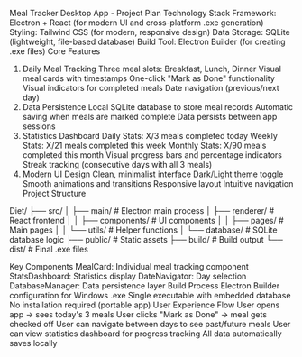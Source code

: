 Meal Tracker Desktop App - Project Plan
Technology Stack
Framework: Electron + React (for modern UI and cross-platform .exe generation)
Styling: Tailwind CSS (for modern, responsive design)
Data Storage: SQLite (lightweight, file-based database)
Build Tool: Electron Builder (for creating .exe files)
Core Features
1. Daily Meal Tracking
Three meal slots: Breakfast, Lunch, Dinner
Visual meal cards with timestamps
One-click "Mark as Done" functionality
Visual indicators for completed meals
Date navigation (previous/next day)
2. Data Persistence
Local SQLite database to store meal records
Automatic saving when meals are marked complete
Data persists between app sessions
3. Statistics Dashboard
Daily Stats: X/3 meals completed today
Weekly Stats: X/21 meals completed this week
Monthly Stats: X/90 meals completed this month
Visual progress bars and percentage indicators
Streak tracking (consecutive days with all 3 meals)
4. Modern UI Design
Clean, minimalist interface
Dark/Light theme toggle
Smooth animations and transitions
Responsive layout
Intuitive navigation
Project Structure

Diet/
├── src/
│   ├── main/           # Electron main process
│   ├── renderer/       # React frontend
│   │   ├── components/ # UI components
│   │   ├── pages/      # Main pages
│   │   └── utils/      # Helper functions
│   └── database/       # SQLite database logic
├── public/             # Static assets
├── build/              # Build output
└── dist/               # Final .exe files


Key Components
MealCard: Individual meal tracking component
StatsDashboard: Statistics display
DateNavigator: Day selection
DatabaseManager: Data persistence layer
Build Process
Electron Builder configuration for Windows .exe
Single executable with embedded database
No installation required (portable app)
User Experience Flow
User opens app → sees today's 3 meals
User clicks "Mark as Done" → meal gets checked off
User can navigate between days to see past/future meals
User can view statistics dashboard for progress tracking
All data automatically saves locally